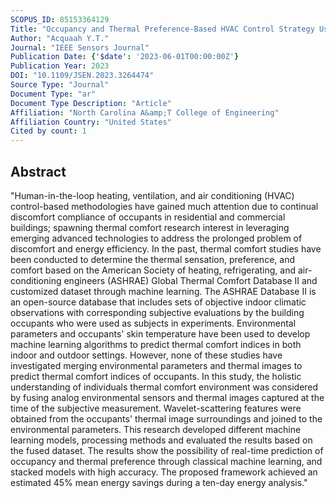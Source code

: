 ```yaml
---
SCOPUS_ID: 85153364129
Title: "Occupancy and Thermal Preference-Based HVAC Control Strategy Using Multisensor Network"
Author: "Acquaah Y.T."
Journal: "IEEE Sensors Journal"
Publication Date: {'$date': '2023-06-01T00:00:00Z'}
Publication Year: 2023
DOI: "10.1109/JSEN.2023.3264474"
Source Type: "Journal"
Document Type: "ar"
Document Type Description: "Article"
Affiliation: "North Carolina A&amp;T College of Engineering"
Affiliation Country: "United States"
Cited by count: 1
---
```


## Abstract
"Human-in-the-loop heating, ventilation, and air conditioning (HVAC) control-based methodologies have gained much attention due to continual discomfort compliance of occupants in residential and commercial buildings; spawning thermal comfort research interest in leveraging emerging advanced technologies to address the prolonged problem of discomfort and energy efficiency. In the past, thermal comfort studies have been conducted to determine the thermal sensation, preference, and comfort based on the American Society of heating, refrigerating, and air-conditioning engineers (ASHRAE) Global Thermal Comfort Database II and customized dataset through machine learning. The ASHRAE Database II is an open-source database that includes sets of objective indoor climatic observations with corresponding subjective evaluations by the building occupants who were used as subjects in experiments. Environmental parameters and occupants' skin temperature have been used to develop machine learning algorithms to predict thermal comfort indices in both indoor and outdoor settings. However, none of these studies have investigated merging environmental parameters and thermal images to predict thermal comfort indices of occupants. In this study, the holistic understanding of individuals thermal comfort environment was considered by fusing analog environmental sensors and thermal images captured at the time of the subjective measurement. Wavelet-scattering features were obtained from the occupants' thermal image surroundings and joined to the environmental parameters. This research developed different machine learning models, processing methods and evaluated the results based on the fused dataset. The results show the possibility of real-time prediction of occupancy and thermal preference through classical machine learning, and stacked models with high accuracy. The proposed framework achieved an estimated 45% mean energy savings during a ten-day energy analysis."
